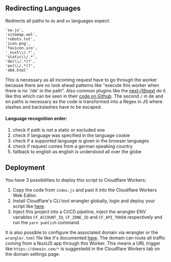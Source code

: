 ## Redirecting Languages

Redirects all paths to `de` and `en` languages expect:

```
'sw.js',
'sitemap.xml',
'robots.txt',
'icon.png',
'favicon.ico',
'_nuxt\\/.*',
'static\\/.*',
'de(\\/.*)?',
'en(\\/.*)?',
'404.html'
```

This is necessary as all incoming request have to go through the worker because there are no look ahead patterns like "execute this worker when there is no '/de' in the path". Also common plugins like the [next-i18next](https://github.com/isaachinman/next-i18next) do it like this which can be seen in their [code on Github](https://github.com/isaachinman/next-i18next/blob/abdf06545410f340b0529e3448f8b102ab840249/src/config/default-config.ts#L27). The second `/` in de and en paths is necessary as the code is transformed into a Regex in JS where slashes and backslashes have to be escaped.

#### Language recognition order:

1. check if path is not a static or excluded one
2. check if language was specified in the language cookie
3. check if a supported language is given in the browser languages
4. check if request comes from a german speaking country
5. fallback to english as english is understood all over the globe

## Deployment

You have 3 possibilities to deploy this script to Cloudflare Workers:

1. Copy the code from `index.js` and past it into the Cloudflare Workers Web Editor.
2. Install Cloudflare's CLI tool wrangler globally, login and deploy your script like [here](https://developers.cloudflare.com/workers/get-started/guide).
3. Inject this project into a CI/CD pipeline, inject the wrangler ENV variables `CF_ACCOUNT_ID`, `CF_ZONE_ID` and `CF_API_TOKEN` respectively and run the `yarn publish` command.

It is also possible to configure the associated domain via wrangler or the `wrangler.toml` file like it's documented [here](https://developers.cloudflare.com/workers/get-started/guide#optional-configure-for-deploying-to-a-registered-domain). The domain can route all traffic coming from a NuxtJS app through this Worker. This means a URL trigger like `https://domain.com/*` is suggestedd in the Cloudflare Workers tab on the domain settings page.
